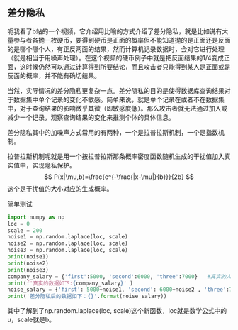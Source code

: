## 差分隐私

呃我看了b站的一个视频，它介绍用比喻的方式介绍了差分隐私，就是比如说有大量参与者各抛一枚硬币，要得到硬币是正面的概率但不能知道抛的是正面还是反面的是哪个哪个人，有正反两面的结果，然而计算机记录数据时，会对它进行处理（就是相当于用噪声处理）。在这个视频的硬币例子中就是把反面结果的1/4变成正面，这时候仍然可以通过计算得到所要结论，而且攻击者只能得到某人是正面或是反面的概率，并不能有确切结果。

   当然，实际情况的差分隐私更复杂一点。差分隐私的目的是使得数据库查询结果对于数据集中单个记录的变化不敏感。简单来说，就是单个记录在或者不在数据集中，对于查询结果的影响微乎其微（即敏感度低）。那么攻击者就无法通过加入或减少一个记录，观察查询结果的变化来推测个体的具体信息。

   差分隐私其中的加噪声方式常用的有两种，一个是拉普拉斯机制，一个是指数机制。

​    拉普拉斯机制呢就是用一个按拉普拉斯那条概率密度函数随机生成的干扰值加入真实值中，实现隐私保护。
$$
P(x|\mu,b)=\frac{e^{-\frac{|x-\mu|}{b}}}{2b}
$$
这个是干扰值的大小对应的生成概率。

简单测试

```python
import numpy as np
loc = 0
scale = 200
noise1 = np.random.laplace(loc, scale)
noise2 = np.random.laplace(loc, scale)
noise3 = np.random.laplace(loc, scale)
print(noise1)
print(noise2)
print(noise3)
company_salary = {'first':5000, 'second':6000, 'three':7000}   #真实的人力资源数据
print(f'真实的数据如下:{company_salary}' )
noise_salary = {'first': 5000+noise1, 'second': 6000+noise2 , 'three':7000+noise3}
print('差分隐私后的数据如下：{}'.format(noise_salary))
```



其中了解到了np.random.laplace(loc, scale)这个新函数，loc就是数学公式中的u，scale就是b。
